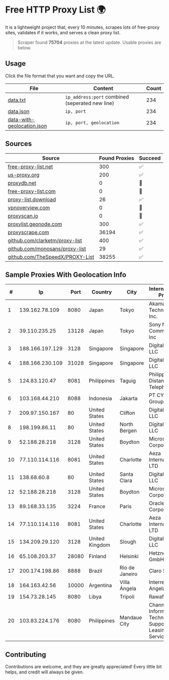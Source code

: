 
# Free HTTP Proxy List 🌍

It is a lightweight project that, every 10 minutes, scrapes lots of free-proxy sites, validates if it works, and serves a clean proxy list.


> Scraper found **75704** proxies at the latest update. Usable proxies are below.

## Usage

Click the file format that you want and copy the URL.


|File|Content|Count|
|----|-------|-----|
|[data.txt](https://raw.githubusercontent.com/themiralay/Proxy-List-World/master/data.txt)|`ip_address:port` combined (seperated new line)|234|
|[data.json](https://raw.githubusercontent.com/themiralay/Proxy-List-World/master/data.json)|`ip, port`|234|
|[data-with-geolocation.json](https://raw.githubusercontent.com/themiralay/Proxy-List-World/master/data-with-geolocation.json)|`ip, port, geolocation`|234|

## Sources

|Source|Found Proxies|Succeed|
|------|-------------|-------|
|[free-proxy-list.net](https://free-proxy-list.net)|300|✅|
|[us-proxy.org](https://www.us-proxy.org)|200|✅|
|[proxydb.net](http://proxydb.net)|0|🚫|
|[free-proxy-list.com](https://free-proxy-list.com/?page=&port=&type%5B%5D=http&type%5B%5D=https&up_time=0&search=Search)|0|🚫|
|[proxy-list.download](https://www.proxy-list.download/HTTP)|26|✅|
|[vpnoverview.com](https://vpnoverview.com/privacy/anonymous-browsing/free-proxy-servers)|0|🚫|
|[proxyscan.io](https://www.proxyscan.io)|0|🚫|
|[proxylist.geonode.com](https://proxylist.geonode.com/api/proxy-list?limit=300&page=1&sort_by=lastChecked&sort_type=desc&protocols=http,https)|300|✅|
|[proxyscrape.com](https://api.proxyscrape.com/v2/?request=displayproxies&protocol=http&timeout=10000&country=all&ssl=all&anonymity=all)|36194|✅|
|[github.com/clarketm/proxy-list](https://raw.githubusercontent.com/clarketm/proxy-list/master/proxy-list-raw.txt)|400|✅|
|[github.com/monosans/proxy-list](https://raw.githubusercontent.com/monosans/proxy-list/main/proxies/http.txt)|29|✅|
|[github.com/TheSpeedX/PROXY-List](https://raw.githubusercontent.com/TheSpeedX/PROXY-List/master/http.txt)|38255|✅|


## Sample Proxies With Geolocation Info

|#|Ip|Port|Country|City|Internet Service Provider|
|-|--|----|-------|----|-------------------------|
|1|139.162.78.109|8080|Japan|Tokyo|Akamai Technologies, Inc.|
|2|39.110.235.25|13128|Japan|Tokyo|Sony Network Communications Inc|
|3|188.166.197.129|3128|Singapore|Singapore|DigitalOcean, LLC|
|4|188.166.230.109|31028|Singapore|Singapore|DigitalOcean, LLC|
|5|124.83.120.47|8081|Philippines|Taguig|Philippine Long Distance Telephone Co.|
|6|103.168.44.210|8088|Indonesia|Jakarta|PT CYB Media Group|
|7|209.97.150.167|80|United States|Clifton|DigitalOcean, LLC|
|8|198.199.86.11|80|United States|North Bergen|DigitalOcean, LLC|
|9|52.188.28.218|3128|United States|Boydton|Microsoft Corporation|
|10|77.110.114.116|8081|United States|Charlotte|Aeza International LTD|
|11|138.68.60.8|80|United States|Santa Clara|DigitalOcean, LLC|
|12|52.188.28.218|3128|United States|Boydton|Microsoft Corporation|
|13|89.168.33.135|3224|France|Paris|Oracle Corporation|
|14|77.110.114.116|8081|United States|Charlotte|Aeza International LTD|
|15|134.209.29.120|3128|United Kingdom|Slough|DigitalOcean, LLC|
|16|65.108.203.37|28080|Finland|Helsinki|Hetzner Online GmbH|
|17|200.174.198.86|8888|Brazil|Rio de Janeiro|Claro S.A|
|18|164.163.42.56|10000|Argentina|Villa Ángela|Interret Villa Angela SRL|
|19|154.73.28.145|8080|Libya|Tripoli|Rawafed|
|20|103.83.224.176|8080|Philippines|Mandaue City|Channel Information Technology Support and Leasing Services Inc.|



## Contributing

Contributions are welcome, and they are greatly appreciated! Every
little bit helps, and credit will always be given.

